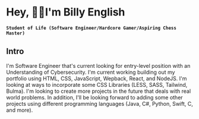 <h1>Hey, ✌🏾I'm Billy English</h1>

**`Student of Life (Software Engineer/Hardcore Gamer/Aspiring Chess Master)`**

<h2>Intro</h2>

I'm Software Engineer that's current looking for entry-level position with an Understanding of Cybersecurity. I'm current working building out my portfolio using HTML, CSS, JavaScript, Wepback, React, and NodeJS. I'm looking at ways to incorporate some CSS Libraries (LESS, SASS, Tailwind, Bulma). I'm looking to create more projects in the future that deals with real world problems. In addition, I'll be looking forward to adding some other projects using different programming languages (Java, C#, Python, Swift, C, and more).